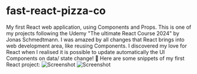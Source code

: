 # fast-react-pizza-co
My first React web application, using Components and Props. 
This is one of my projects following the Udemy "The ultimate React Course 2024" by Jonas Schmedtmann. I was amazed by all changes that React brings into web development area, like reusing Components. I discovered my love for React when I realised it is possible to update automatically the UI Components on data/ state change! 🤍
Here are some snippets of my first React project:
![Screenshot](./fastreactpizzaco1.png)
![Screenshot](./fastreactpizzaco2.png)
